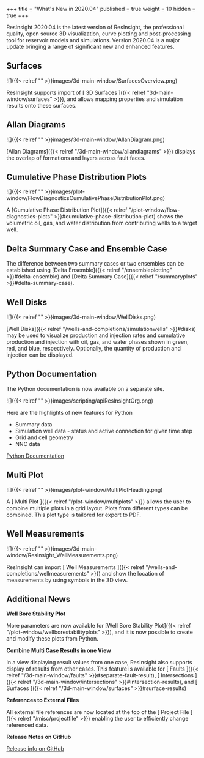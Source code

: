 +++
title = "What's New in 2020.04"
published = true
weight = 10
hidden = true
+++

ResInsight 2020.04 is the latest version of ResInsight, the professional quality, open source 3D visualization, curve plotting and post-processing tool for reservoir models and simulations. Version 2020.04 is a major update bringing a range of significant new and enhanced features.

## Surfaces
![]({{< relref "" >}}images/3d-main-window/SurfacesOverview.png)

ResInsight supports import of [ 3D Surfaces ]({{< relref "3d-main-window/surfaces" >}}), and allows mapping properties and simulation results onto these surfaces.

## Allan Diagrams

![]({{< relref "" >}}images/3d-main-window/AllanDiagram.png)

[Allan Diagrams]({{< relref "/3d-main-window/allandiagrams" >}}) displays the overlap of formations and layers across fault faces.

## Cumulative Phase Distribution Plots
![]({{< relref "" >}}images/plot-window/FlowDiagnosticsCumulativePhaseDistributionPlot.png)

A [Cumulative Phase Distribution Plot]({{< relref "/plot-window/flow-diagnostics-plots" >}}#cumulative-phase-distribution-plot) shows the volumetric oil, gas, and water distribution from contributing wells to a target well.

## Delta Summary Case and Ensemble Case

The difference between two summary cases or two ensembles can be established using [Delta Ensemble]({{< relref "/ensembleplotting" >}}#delta-ensemble) and [Delta Summary Case]({{< relref "/summaryplots" >}}#delta-summary-case).

## Well Disks
![]({{< relref "" >}}images/3d-main-window/WellDisks.png)

[Well Disks]({{< relref "/wells-and-completions/simulationwells" >}}#disks) may be used to visualize production and injection rates and cumulative production and injection with oil, gas, and water phases shown in green, red, and blue, respectively. Optionally, the quantity of production and injection can be displayed.

## Python Documentation
The Python documentation is now available on a separate site.

![]({{< relref "" >}}images/scripting/apiResInsightOrg.png)

Here are the highlights of new features for Python

- Summary data
- Simulation well data - status and active connection for given time step
- Grid and cell geometry
- NNC data

[ Python Documentation ](https://api.resinsight.org)

## Multi Plot
![]({{< relref "" >}}images/plot-window/MultiPlotHeading.png)

A [ Multi Plot ]({{< relref "/plot-window/multiplots" >}}) allows the user to combine multiple plots in a grid layout. Plots from different types can be combined. This plot type is tailored for export to PDF.

## Well Measurements

![]({{< relref "" >}}images/3d-main-window/ResInsight_WellMeasurements.png)

ResInsight can import [ Well Measurements ]({{< relref "/wells-and-completions/wellmeasurements" >}}) and show the location of measurements by using symbols in the 3D view. 

## Additional News

**Well Bore Stability Plot**

More parameters are now available for [Well Bore Stability Plot]({{< relref "/plot-window/wellborestabilityplots" >}}), and it is now possible to create and modify these plots from Python. 

**Combine Multi Case Results in one View**

In a view displaying result values from one case, ResInsight also supports display of results from other cases. This feature is available for [ Faults ]({{< relref "/3d-main-window/faults" >}}#separate-fault-result), [ Intersections ]({{< relref "/3d-main-window/intersections" >}}#intersection-results), and [ Surfaces ]({{< relref "/3d-main-window/surfaces" >}}#surface-results)

**References to External Files**

All external file references are now located at the top of the [ Project File ]({{< relref "/misc/projectfile" >}}) enabling the user to efficiently change referenced data.

**Release Notes on GitHub**

[Release info on GitHub](https://github.com/OPM/ResInsight/releases/)
